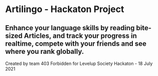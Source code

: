 # Artilingo - Hackaton Project

## Enhance your language skills by reading bite-sized Articles, and track your progress in realtime, compete with your friends and see where you rank globally.

Created by team 403 Forbidden for Levelup Society Hackaton - 18 July 2021
